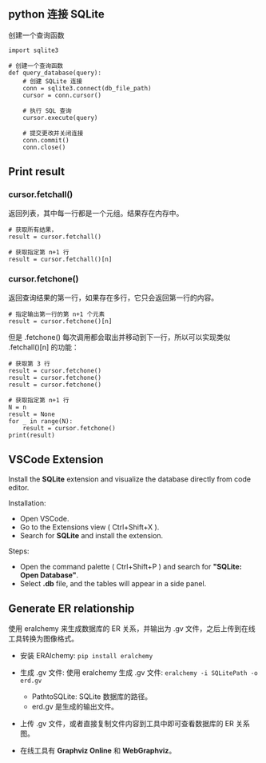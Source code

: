 ## python 连接 SQLite
创建一个查询函数
```
import sqlite3

# 创建一个查询函数
def query_database(query):
    # 创建 SQLite 连接
    conn = sqlite3.connect(db_file_path)
    cursor = conn.cursor()

    # 执行 SQL 查询
    cursor.execute(query)

    # 提交更改并关闭连接
    conn.commit()
    conn.close()
```
## Print result
### cursor.fetchall() 
返回列表，其中每一行都是一个元组。结果存在内存中。
```
# 获取所有结果，
result = cursor.fetchall()

# 获取指定第 n+1 行
result = cursor.fetchall()[n]
```
### cursor.fetchone() 
返回查询结果的第一行，如果存在多行，它只会返回第一行的内容。
```
# 指定输出第一行的第 n+1 个元素
result = cursor.fetchone()[n]
```
但是 .fetchone() 每次调用都会取出并移动到下一行，所以可以实现类似 .fetchall()[n] 的功能：
```
# 获取第 3 行
result = cursor.fetchone()
result = cursor.fetchone()
result = cursor.fetchone()

# 获取指定第 n+1 行
N = n
result = None
for _ in range(N):
    result = cursor.fetchone()
print(result)
```
## VSCode Extension
Install the **SQLite** extension and visualize the database directly from code editor.

Installation:

* Open VSCode.
* Go to the Extensions view ( Ctrl+Shift+X ).
* Search for **SQLite** and install the extension.

Steps:

* Open the command palette ( Ctrl+Shift+P ) and search for **"SQLite: Open Database"**.
* Select **.db** file, and the tables will appear in a side panel.

## Generate ER relationship
使用 eralchemy 来生成数据库的 ER 关系，并输出为 .gv 文件，之后上传到在线工具转换为图像格式。

* 安装 ERAlchemy: 
`pip install eralchemy`

* 生成 .gv 文件: 使用 eralchemy 生成 .gv 文件:
`eralchemy -i SQLitePath -o erd.gv`

    * PathtoSQLite: SQLite 数据库的路径。
    * erd.gv 是生成的输出文件。

* 上传 .gv 文件，或者直接复制文件内容到工具中即可查看数据库的 ER 关系图。
* 在线工具有 **Graphviz Online** 和 **WebGraphviz**。
